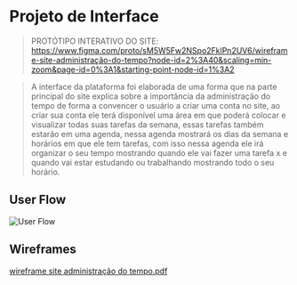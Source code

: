 

# Projeto de Interface
>PROTÓTIPO INTERATIVO DO SITE: https://www.figma.com/proto/sM5W5Fw2NSpo2FklPn2UV6/wireframe-site-administração-do-tempo?node-id=2%3A40&scaling=min-zoom&page-id=0%3A1&starting-point-node-id=1%3A2

>A interface da plataforma foi elaborada de uma forma que na parte principal do site explica sobre a importância da administração do tempo de forma a convencer o usuário a criar uma conta no site, ao criar sua conta ele terá disponível uma área em que poderá colocar e visualizar todas suas tarefas da semana, essas tarefas também estarão em uma agenda, nessa agenda mostrará os dias da semana e horários em que ele tem tarefas, com isso nessa agenda ele irá organizar o seu tempo mostrando quando ele vai fazer uma tarefa x e quando vai estar estudando ou trabalhando mostrando todo o seu horário.

## User Flow

![User Flow](https://user-images.githubusercontent.com/89615793/135785087-e169d960-5d6b-4b03-ae8b-1b2cc302846a.png)


## Wireframes

[wireframe site administração do tempo.pdf](https://github.com/ICEI-PUC-Minas-PPLCC-TI/tiaw-ppl-cc-m-20212-adm-do-tempo-2/files/7262967/wireframe.site.administracao.do.tempo.pdf)


